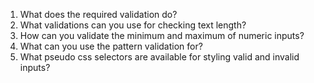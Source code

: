 1. What does the required validation do?
2. What validations can you use for checking text length?
3. How can you validate the minimum and maximum of numeric inputs?
4. What can you use the pattern validation for?
5. What pseudo css selectors are available for styling valid and invalid inputs?
